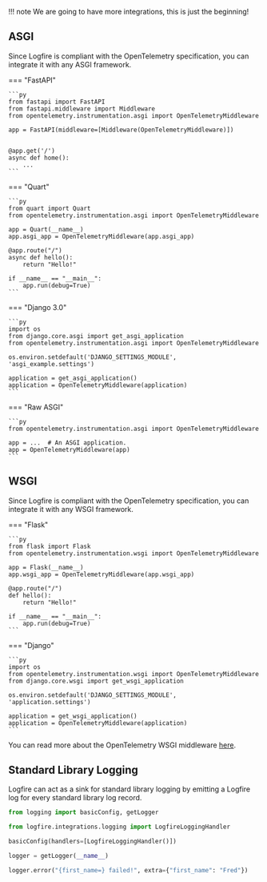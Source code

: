 !!! note
    We are going to have more integrations, this is just the beginning!

## ASGI

Since Logfire is compliant with the OpenTelemetry specification, you can integrate it with any ASGI framework.


=== "FastAPI"

    ```py
    from fastapi import FastAPI
    from fastapi.middleware import Middleware
    from opentelemetry.instrumentation.asgi import OpenTelemetryMiddleware

    app = FastAPI(middleware=[Middleware(OpenTelemetryMiddleware)])


    @app.get('/')
    async def home():
        ...
    ```

=== "Quart"

    ```py
    from quart import Quart
    from opentelemetry.instrumentation.asgi import OpenTelemetryMiddleware

    app = Quart(__name__)
    app.asgi_app = OpenTelemetryMiddleware(app.asgi_app)

    @app.route("/")
    async def hello():
        return "Hello!"

    if __name__ == "__main__":
        app.run(debug=True)
    ```

=== "Django 3.0"

    ```py
    import os
    from django.core.asgi import get_asgi_application
    from opentelemetry.instrumentation.asgi import OpenTelemetryMiddleware

    os.environ.setdefault('DJANGO_SETTINGS_MODULE', 'asgi_example.settings')

    application = get_asgi_application()
    application = OpenTelemetryMiddleware(application)
    ```

=== "Raw ASGI"

    ```py
    from opentelemetry.instrumentation.asgi import OpenTelemetryMiddleware

    app = ...  # An ASGI application.
    app = OpenTelemetryMiddleware(app)
    ```

## WSGI

Since Logfire is compliant with the OpenTelemetry specification, you can integrate it with any WSGI framework.

=== "Flask"

    ```py
    from flask import Flask
    from opentelemetry.instrumentation.wsgi import OpenTelemetryMiddleware

    app = Flask(__name__)
    app.wsgi_app = OpenTelemetryMiddleware(app.wsgi_app)

    @app.route("/")
    def hello():
        return "Hello!"

    if __name__ == "__main__":
        app.run(debug=True)
    ```

=== "Django"

    ```py
    import os
    from opentelemetry.instrumentation.wsgi import OpenTelemetryMiddleware
    from django.core.wsgi import get_wsgi_application

    os.environ.setdefault('DJANGO_SETTINGS_MODULE', 'application.settings')

    application = get_wsgi_application()
    application = OpenTelemetryMiddleware(application)
    ```

You can read more about the OpenTelemetry WSGI middleware [here][open-telemetry-wsgi-middleware].

[open-telemetry-wsgi-middleware]: https://opentelemetry-python-contrib.readthedocs.io/en/latest/instrumentation/wsgi/wsgi.html

## Standard Library Logging

Logfire can act as a sink for standard library logging by emitting a Logfire log for every standard library log record.

```py
from logging import basicConfig, getLogger

from logfire.integrations.logging import LogfireLoggingHandler

basicConfig(handlers=[LogfireLoggingHandler()])

logger = getLogger(__name__)

logger.error("{first_name=} failed!", extra={"first_name": "Fred"})
```
